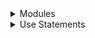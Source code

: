 <details>
    <summary>Modules</summary>

# What is a module?
A container for zero or more items, organizing code and potentially creating namespaces. Modules can nest arbitrarily.

# What is a module item?
A named module, surrounded by braces and prefixed with the mod keyword. Introduces a new module into the crate structure.

# How do modules interact with types?
Modules and types exist within the same namespace. You cannot declare a type (struct, enum, etc.) with the same name as an existing module in the same scope (and vice-versa).

# Can you use the unsafe keyword before the mod keyword?
Syntactically allowed, but semantically rejected. This is primarily to enable macros to manipulate syntax involving the unsafe keyword in relation to modules.

# How does Rust determine module filenames?
Module name mirrors the file name (plus ".rs" extension).
Module path mirrors directory structure.
## Example
```
crate::util::config would likely be found in util/config.rs
```

# Describe the alternate way to define a module's content.
Place module contents in a file named "mod.rs" within a directory named after the module.
Example: 
```
crate::util content could be in util/mod.rs.
```

> Can't mix this with a regular .rs file for the same module.

# Why is the path attribute used on modules?
To customize the file path used to load the module's contents, overriding default filename conventions.

# How does the path attribute's behavior change when used within inline modules?
mod-rs files: Paths are relative to the directory containing the mod-rs file.
non-mod-rs files: Paths are relative, starting with a directory named after the containing non-mod-rs file.

# Which built-in attributes are meaningful for modules?
Back:
* `cfg` (conditional compilation)
* `deprecated`
* `doc` (documentation comments)
* `lint` check attributes (like allow, warn, etc.)
* `path` (covered earlier)
* `no_implicit_prelude` (disables automatic use std::prelude::v1::*;)

# Explain how Rust modules control code organization and visibility.

- **Rust modules:** Group code (functions, structs, etc.) into logical units for better organization.
- **Visibility control:** Items inside a module are private by default. Use `pub` to make them accessible in other parts of the program (`pub fn`, `pub struct`).

Code Example:

```
mod authentication { 
    pub fn login(username: &str, password: &str) -> bool { 
        // ...
    }
}

// In another file
use authentication::login; 
```

# Describe the syntax for defining modules in Rust.

* **Basic Module:**
    ```
    unsafe? mod IDENTIFIER; 
    ```
   * `unsafe?`: Optional. Marks module as allowing unsafe code blocks within.
   * `IDENTIFIER`: The name of your module.

* **Module with Body:**
    ```
    unsafe? mod IDENTIFIER {
        InnerAttribute*  // Optional inner attributes
        Item*            // Zero or more module items (functions, structs, etc.)
    }
    ```

**Explanation:**

* Modules provide organization and namespaces.
* The body (within curly braces) is for defining items contained within the module.
* `unsafe?` is only necessary if the module will contain `unsafe` blocks.
* `InnerAttribute*` - Modules can have inner attributes like `#[cfg(test)]` for conditional compilation.

**Let me know if you want flashcards on specific module items or the concept of  'unsafe' code!** 


</details>

<details>
    <summary>Use Statements</summary>

# How can I shorten long paths when referring to items in Rust code?
    
 Use the `use` declaration to create aliases or bring items directly into scope.
    
    - **Example:** `use std::collections::HashMap;`

# Why might I see a `use` declaration at the top of a Rust file?
    
    
- **Readability:** `use` statements clarify which external modules or items are being used, making the code easier to understand.
    - **Name Conflicts:** Prevent naming clashes when different modules contain items with the same name.


# Describe different ways to use the `use` keyword in Rust.
    
- **Back:**
    
    - **Aliasing:** `use std::io::Read as FileRead;`
    - **Namespace:** `use std::io::*` (brings all items from `std::io` into scope)
    - **Nested:** `use std::collections::{HashMap, BTreeSet};`

</details>

